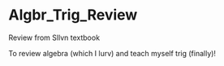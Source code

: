 # Algbr_Trig_Review
Review from Sllvn textbook

To review algebra (which I lurv) and teach myself trig (finally)!
